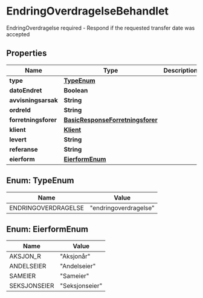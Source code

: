 

# EndringOverdragelseBehandlet

EndringOverdragelse required - Respond if the requested transfer date was accepted

## Properties

| Name | Type | Description | Notes |
|------------ | ------------- | ------------- | -------------|
|**type** | [**TypeEnum**](#TypeEnum) |  |  |
|**datoEndret** | **Boolean** |  |  |
|**avvisningsarsak** | **String** |  |  [optional] |
|**ordreId** | **String** |  |  |
|**forretningsforer** | [**BasicResponseForretningsforer**](BasicResponseForretningsforer.md) |  |  |
|**klient** | [**Klient**](Klient.md) |  |  [optional] |
|**levert** | **String** |  |  [optional] |
|**referanse** | **String** |  |  [optional] |
|**eierform** | [**EierformEnum**](#EierformEnum) |  |  [optional] |



## Enum: TypeEnum

| Name | Value |
|---- | -----|
| ENDRINGOVERDRAGELSE | &quot;endringoverdragelse&quot; |



## Enum: EierformEnum

| Name | Value |
|---- | -----|
| AKSJON_R | &quot;Aksjonår&quot; |
| ANDELSEIER | &quot;Andelseier&quot; |
| SAMEIER | &quot;Sameier&quot; |
| SEKSJONSEIER | &quot;Seksjonseier&quot; |



